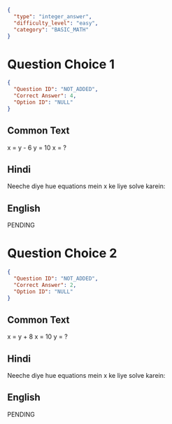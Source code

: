 ```json
{
  "type": "integer_answer",
  "difficulty_level": "easy",
  "category": "BASIC_MATH"
}
```

# Question Choice 1
```json
{
  "Question ID": "NOT_ADDED",
  "Correct Answer": 4,
  "Option ID": "NULL"
}
```
## Common Text
x = y - 6
y = 10
x = ?

## Hindi
Neeche diye hue equations mein x ke liye solve karein:

## English
PENDING

# Question Choice 2
```json
{
  "Question ID": "NOT_ADDED",
  "Correct Answer": 2,
  "Option ID": "NULL"
}
```
## Common Text
x = y + 8
x = 10
y = ?

## Hindi
Neeche diye hue equations mein x ke liye solve karein:

## English
PENDING
